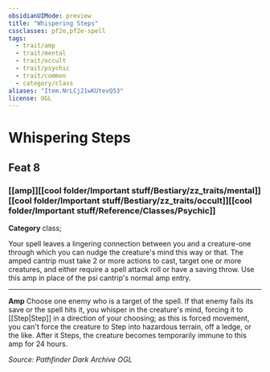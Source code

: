 ```yaml
---
obsidianUIMode: preview
title: "Whispering Steps"
cssclasses: pf2e,pf2e-spell
tags:
  - trait/amp
  - trait/mental
  - trait/occult
  - trait/psychic
  - trait/common
  - category/class
aliases: "Item.NrLCj21wKUtevQ53"
license: OGL
---
```

# Whispering Steps
## Feat 8
### [[amp]][[cool folder/Important stuff/Bestiary/zz_traits/mental]][[cool folder/Important stuff/Bestiary/zz_traits/occult]][[cool folder/Important stuff/Reference/Classes/Psychic]]

**Category** class; 




Your spell leaves a lingering connection between you and a creature-one through which you can nudge the creature's mind this way or that. The amped cantrip must take 2 or more actions to cast, target one or more creatures, and either require a spell attack roll or have a saving throw. Use this amp in place of the psi cantrip's normal amp entry.

* * *

**Amp** Choose one enemy who is a target of the spell. If that enemy fails its save or the spell hits it, you whisper in the creature's mind, forcing it to [[Step|Step]] in a direction of your choosing; as this is forced movement, you can't force the creature to Step into hazardous terrain, off a ledge, or the like. After it Steps, the creature becomes temporarily immune to this amp for 24 hours.

*Source: Pathfinder Dark Archive*
*OGL*